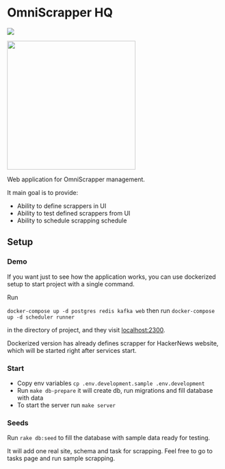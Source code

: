 # OmniScrapper HQ

![](https://github.com/omniscrapper/omniscrapper_hq/workflows/.github/workflows/dockerimage.yml/badge.svg)

<img src="https://i.imgur.com/8r3Sb82.png" width="300" height="300">

Web application for OmniScrapper management.

It main goal is to provide:

* Ability to define scrappers in UI
* Ability to test defined scrappers from UI
* Ability to schedule scrapping schedule

## Setup

### Demo
If you want just to see how the application works, you can use dockerized setup to start project with a single command.

Run

`docker-compose up -d postgres redis kafka web`
then run
`docker-compose up -d scheduler runner`

in the directory of project, and they visit [localhost:2300](http://localhost:2300).

Dockerized version has already defines scrapper for HackerNews website, which will be started right after services start.

### Start

* Copy env variables `cp .env.development.sample .env.development`
* Run `make db-prepare` it  will create db, run migrations and fill database with data
* To start the server run `make server`

### Seeds

Run `rake db:seed` to fill the database with sample data ready for testing.

It will add one real site, schema and task for scrapping. Feel free to go to tasks page and run sample scrapping.
